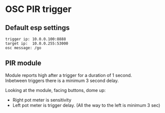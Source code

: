# OSC PIR trigger

## Default esp settings

    trigger ip: 10.0.0.100:8888
    target ip:  10.0.0.255:53000
    osc message: /go
    

## PIR module

Module reports high after a trigger for a duration of 1 second.  
Inbetween triggers there is a minimum 3 second delay.   

Looking at the module, facing buttons, dome up:  
- Right pot meter is sensitivity
- Left pot meter is trigger delay. (All the way to the left is minimum 3 sec)


